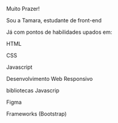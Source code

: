 Muito Prazer!

Sou a Tamara, estudante de front-end

Já com pontos de habilidades upados em:

HTML

CSS

Javascript 

Desenvolvimento Web Responsivo

bibliotecas Javascrip

Figma

Frameworks (Bootstrap)



